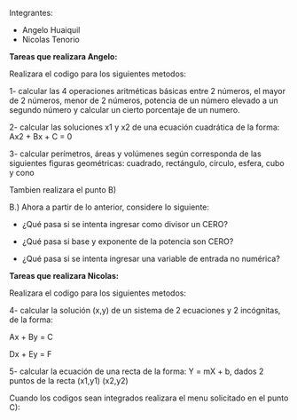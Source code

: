Integrantes:
- Angelo Huaiquil
- Nicolas Tenorio


**Tareas que realizara Angelo:**


Realizara el codigo para los siguientes metodos:


1- calcular las 4 operaciones aritméticas básicas entre 2 números, el mayor de 2 números,  menor de 2 números, potencia de un número elevado a un segundo número y calcular un cierto porcentaje de un numero.


2- calcular las soluciones x1 y x2 de una ecuación cuadrática de la forma: Ax2 + Bx + C = 0


3- calcular perímetros, áreas y volúmenes según corresponda de las siguientes figuras geométricas: cuadrado, rectángulo, círculo, esfera, cubo y cono


Tambien realizara el punto B)


B.) Ahora a partir de lo anterior, considere lo siguiente:


- ¿Qué pasa si se intenta ingresar como divisor un CERO?


- ¿Qué pasa si base y exponente de la potencia son CERO?


- ¿Qué pasa si se intenta ingresar una variable de entrada no numérica?


**Tareas que realizara Nicolas:**


Realizara el codigo para los siguientes metodos:


4- calcular la solución (x,y) de un sistema de 2 ecuaciones y 2 incógnitas, de la forma:


Ax + By = C


Dx + Ey = F


5- calcular la ecuación de una recta de la forma: Y = mX + b, dados 2 puntos de la recta (x1,y1) (x2,y2)


Cuando los codigos sean integrados  realizara el menu solicitado en el punto C):


